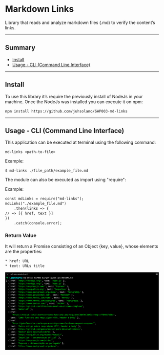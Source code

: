 # Markdown Links

Library that reads and analyze markdown files (.md) to verify the content’s links.
***
## Summary
* [Install](#1-install)
* [Usage - CLI (Command Line Interface)](#2-usage)

***
## Install
 
To use this library it’s require the previously  install of NodeJs in your machine. 
Once the NodeJs was installed you can execute it on npm:

    npm install https://github.com/juhsolano/SAP003-md-links

***
## Usage - CLI (Command Line Interface) 

This application can be executed at terminal using the following command:

    md-links <path-to-file>

Example:

    $ md-links ./file_path/example_file.md

The module can also be executed as import using "require":

Example: 

    const mdLinks = require("md-links");
    mdLinks("./example_file.md")
        .then(links => {
    // => [{ href, text }]
    })
        .catch(console.error);

### Return Value

It will return a Promise consisting of an Object {key, value}, whose elements  are the properties:

    * href: URL 
    * text: URLs title 

![md-links](img/md-links.png)